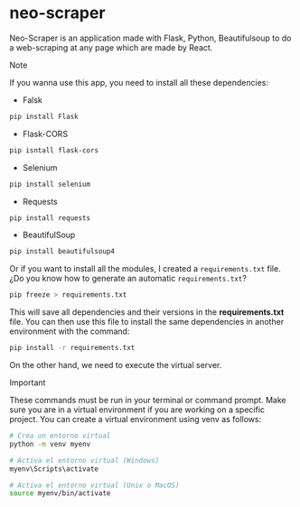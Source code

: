 # neo-scraper
Neo-Scraper is an application made with Flask, Python, Beautifulsoup to do a web-scraping at any page which are made by React.

>[!Note]
>If you wanna use this app, you need to install all these dependencies:

- Falsk
```bash
pip install Flask
```
- Flask-CORS
```bash
pip isntall flask-cors
```
- Selenium
```bash
pip install selenium
```
- Requests
```bash
pip install requests
```
- BeautifulSoup
```bash
pip install beautifulsoup4
```
Or if you want to install all the modules, I created a `requirements.txt` file. ¿Do you know how to generate an automatic `requirements.txt`?
```bash
pip freeze > requirements.txt
```
This will save all dependencies and their versions in the <b>requirements.txt</b> file. You can then use this file to install the same dependencies in another environment with the command:

```bash
pip install -r requirements.txt
```

On the other hand, we need to execute the virtual server.
>[!Important]
>These commands must be run in your terminal or command prompt. Make sure you are in a virtual environment if you are working on a specific project. You can create a virtual environment using venv as follows:

```bash
# Crea un entorno virtual
python -m venv myenv

# Activa el entorno virtual (Windows)
myenv\Scripts\activate

# Activa el entorno virtual (Unix o MacOS)
source myenv/bin/activate
```

